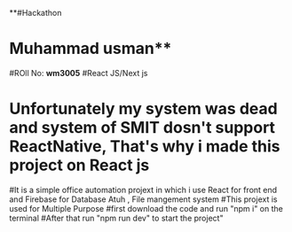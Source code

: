 **#Hackathon
# Muhammad usman**
#ROll No: **wm3005**
#React JS/Next js
# Unfortunately my system was dead and system of SMIT dosn't support ReactNative, That's why i made this project on React js
#It is a simple office automation projext in which i use React for front end and Firebase for Database Atuh , File mangement system
#This projext is used for Multiple Purpose
#first download the code and run "npm i" on the terminal 
#After that run "npm run dev" to start the project"

